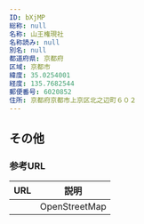 ```yaml
---
ID: bXjMP
総称: null
名称: 山王権現社
名称読み: null
別名: null
都道府県: 京都府
区域: 京都市
緯度: 35.0254001
経度: 135.7682544
郵便番号: 6020852
住所: 京都府京都市上京区北之辺町６０２
---
```


## その他

### 参考URL

| URL | 説明          |
| --- | ------------- |
|     | OpenStreetMap |
